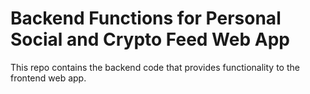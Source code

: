# Backend Functions for Personal Social and Crypto Feed Web App

This repo contains the backend code that provides functionality to the frontend web app.

